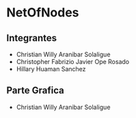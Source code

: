 # NetOfNodes
## Integrantes
- Christian Willy Aranibar Solaligue
- Christopher Fabrizio Javier Ope Rosado
- Hillary Huaman Sanchez
## Parte Grafica
- Christian Willy Aranibar Solaligue
